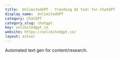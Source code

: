 ```yaml
---
title:  UnlimitedGPT - Trending AI tool for ChatGPT
display_name:  UnlimitedGPT
category: ChatGPT
category_slug: chatgpt
key: unlimitedgpt_co
website: https://unlimitedgpt.co/
layout: aitool
---
```


Automated text gen for content/research.
